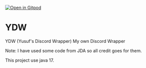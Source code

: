 [![Open in Gitpod](https://gitpod.io/button/open-in-gitpod.svg)](https://gitpod.io/#https://github.com/RealYusufIsmail/YDW)

# YDW
YDW (Yusuf's Discord Wrapper) My own Discord Wrapper


Note: I have used some code from JDA so all credit goes for them.


This project use java 17.
